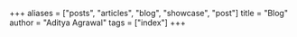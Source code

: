 +++
aliases = ["posts", "articles", "blog", "showcase", "post"]
title = "Blog"
author = "Aditya Agrawal"
tags = ["index"]
+++
